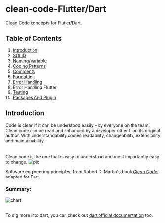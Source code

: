 # clean-code-Flutter/Dart

Clean Code concepts for Flutter/Dart.

## Table of Contents

1. [Introduction](#introduction)
2.  [SOLID](SOLID.md)
3. [Naming/Variable](variables.md)
4. [Coding Patterns](coding_patterns.md)
5. [Comments](comments.md)
6. [Formatting](formatting.md)
7. [Error Handling](error_handling.md)
8. [Error Handling Flutter](error_handling_flutter.md)
9. [Testing](#testing)
10. [Packages And Plugin](#packages)

## Introduction

Code is clean if it can be understood easily – by everyone on the team. Clean code can be read and enhanced by a developer other than its original author. With understandability comes readability, changeability, extensibility and maintainability.
</br>
</br></br>
Clean code is the one that is easy to understand and most importantly easy to change.
![pic](https://media.geeksforgeeks.org/wp-content/cdn-uploads/20191216192939/Ratio-of-Time-Spent-Reading-Code-Versus-Writing.png)

Software engineering principles, from Robert C. Martin's book
[_Clean Code_](https://www.amazon.com/Clean-Code-Handbook-Software-Craftsmanship/dp/0132350882),
adapted for Dart.

### Summary:

![chart](https://user-images.githubusercontent.com/35653122/51113192-86f8d880-1801-11e9-90ad-88dd58854a18.png)
</br>
</br>

To dig more into dart, you can check out [dart official documentation](https://dart.dev/guides/language/effective-dart/usage) too.


<!-- **[⬆ back to top](#table-of-contents)** -->

